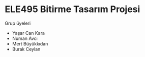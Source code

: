 # ELE495 Bitirme Tasarım Projesi

Grup üyeleri
- Yaşar Can Kara
- Numan Avcı
- Mert Büyükkıdan
- Burak Ceylan
